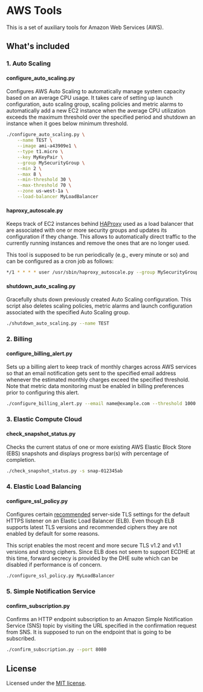 # AWS Tools

This is a set of auxiliary tools for Amazon Web Services (AWS).

## What's included

### 1. Auto Scaling

#### configure_auto_scaling.py

Configures AWS Auto Scaling to automatically manage system capacity based on
an average CPU usage. It takes care of setting up launch configuration, auto
scaling group, scaling policies and metric alarms to automatically add a new
EC2 instance when the average CPU utilization exceeds the maximum threshold
over the specified period and shutdown an instance when it goes below minimum
threshold.

```bash
./configure_auto_scaling.py \
    --name TEST \
    --image ami-a43909e1 \
    --type t1.micro \
    --key MyKeyPair \
    --group MySecurityGroup \
    --min 2 \
    --max 8 \
    --min-threshold 30 \
    --max-threshold 70 \
    --zone us-west-1a \
    --load-balancer MyLoadBalancer
```

#### haproxy_autoscale.py

Keeps track of EC2 instances behind [HAProxy](http://haproxy.1wt.eu/) used as
a load balancer that are associated with one or more security groups and updates
its configuration if they change. This allows to automatically direct traffic
to the currently running instances and remove the ones that are no longer used.

This tool is supposed to be run periodically (e.g., every minute or so) and
can be configured as a cron job as follows:

```bash
*/1 * * * * user /usr/sbin/haproxy_autoscale.py --group MySecurityGroup
```

#### shutdown_auto_scaling.py

Gracefully shuts down previously created Auto Scaling configuration. This script
also deletes scaling policies, metric alarms and launch configuration associated
with the specified Auto Scaling group.

```bash
./shutdown_auto_scaling.py --name TEST
```

### 2. Billing

#### configure_billing_alert.py

Sets up a billing alert to keep track of monthly charges across AWS services so
that an email notification gets sent to the specified email address whenever the
estimated monthly charges exceed the specified threshold. Note that metric data
monitoring must be enabled in billing preferences prior to configuring this alert.

```bash
./configure_billing_alert.py --email name@example.com --threshold 1000
```

### 3. Elastic Compute Cloud

#### check_snapshot_status.py

Checks the current status of one or more existing AWS Elastic Block Store (EBS)
snapshots and displays progress bar(s) with percentage of completion.

```bash
./check_snapshot_status.py -s snap-012345ab
```

### 4. Elastic Load Balancing

#### configure_ssl_policy.py

Configures certain [recommended](https://wiki.mozilla.org/Security/Server_Side_TLS)
server-side TLS settings for the default HTTPS listener on an Elastic Load
Balancer (ELB). Even though ELB supports latest TLS versions and recommended
ciphers they are not enabled by default for some reasons.


This script enables the most recent and more secure TLS v1.2 and v1.1 versions
and strong ciphers. Since ELB does not seem to support ECDHE at this time, forward
secrecy is provided by the DHE suite which can be disabled if performance is of
concern.

```bash
./configure_ssl_policy.py MyLoadBalancer
```

### 5. Simple Notification Service

#### confirm_subscription.py

Confirms an HTTP endpoint subscription to an Amazon Simple Notification Service
(SNS) topic by visiting the URL specified in the confirmation request from SNS.
It is supposed to run on the endpoint that is going to be subscribed.

```bash
./confirm_subscription.py --port 8080
```

## License

Licensed under the [MIT license](LICENSE).
